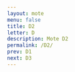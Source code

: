 ```yaml
---
layout: mote
menu: false
title: D2
letter: D
description: Mote D2
permalink: /D2/
prev: D1
next: D3
---
```

